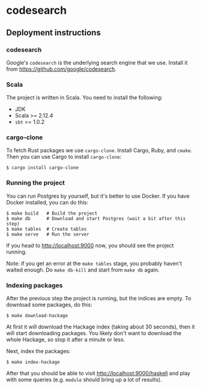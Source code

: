# codesearch

## Deployment instructions

### codesearch

Google's `codesearch` is the underlying search engine that we use. Install
it from <https://github.com/google/codesearch>.

### Scala

The project is written in Scala. You need to install the following:

* JDK
* Scala >= 2.12.4
* `sbt` >= 1.0.2

### cargo-clone

To fetch Rust packages we use `cargo-clone`. Install Cargo, Ruby, and
`cmake`. Then you can use Cargo to install `cargo-clone`:

    $ cargo install cargo-clone

### Running the project

You can run Postgres by yourself, but it's better to use Docker. If you have
Docker installed, you can do this:

    $ make build   # Build the project
    $ make db      # Download and start Postgres (wait a bit after this step)
    $ make tables  # Create tables
    $ make serve   # Run the server

If you head to <http://localhost:9000> now, you should see the project running.

Note: if you get an error at the `make tables` stage, you probably haven't
waited enough. Do `make db-kill` and start from `make db` again.

### Indexing packages

After the previous step the project is running, but the indices are empty.
To download some packages, do this:

    $ make download-hackage

At first it will download the Hackage index (taking about 30 seconds), then
it will start downloading packages. You likely don't want to download the
whole Hackage, so stop it after a minute or less.

Next, index the packages:

    $ make index-hackage

After that you should be able to visit <http://localhost:9000/haskell> and
play with some queries (e.g. `module` should bring up a lot of results).
